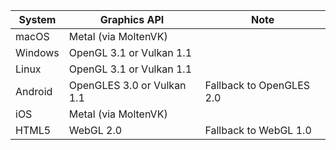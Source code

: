 | System   | Graphics API               | Note                     |
|----------|----------------------------|--------------------------|
| macOS    | Metal (via MoltenVK)       |                          |
| Windows  | OpenGL 3.1 or Vulkan 1.1   |                          |
| Linux    | OpenGL 3.1 or Vulkan 1.1   |                          |
| Android  | OpenGLES 3.0 or Vulkan 1.1 | Fallback to OpenGLES 2.0 |
| iOS      | Metal (via MoltenVK)       |                          |
| HTML5    | WebGL 2.0                  | Fallback to WebGL 1.0    |
